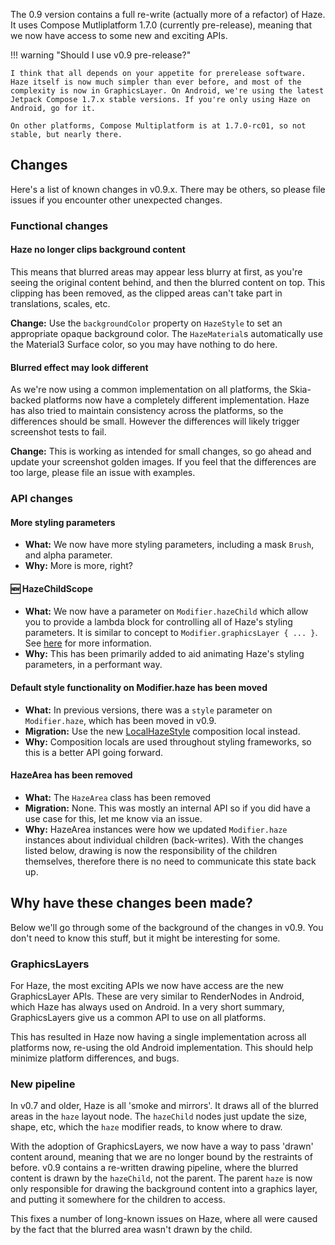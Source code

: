 The 0.9 version contains a full re-write (actually more of a refactor) of Haze. It uses Compose Mutliplatform 1.7.0 (currently pre-release), meaning that we now have access to some new and exciting APIs.

!!! warning "Should I use v0.9 pre-release?"

    I think that all depends on your appetite for prerelease software. Haze itself is now much simpler than ever before, and most of the complexity is now in GraphicsLayer. On Android, we're using the latest Jetpack Compose 1.7.x stable versions. If you're only using Haze on Android, go for it.

    On other platforms, Compose Multiplatform is at 1.7.0-rc01, so not stable, but nearly there.

## Changes

Here's a list of known changes in v0.9.x. There may be others, so please file issues if you encounter other unexpected changes.

### Functional changes

#### Haze no longer clips background content

This means that blurred areas may appear less blurry at first, as you're seeing the original content behind, and then the blurred content on top. This clipping has been removed, as the clipped areas can't take part in translations, scales, etc.

**Change:** Use the `backgroundColor` property on `HazeStyle` to set an appropriate opaque background color. The `HazeMaterial`s automatically use the Material3 Surface color, so you may have nothing to do here.

#### Blurred effect may look different

As we're now using a common implementation on all platforms, the Skia-backed platforms now have a completely different implementation. Haze has also tried to maintain consistency across the platforms, so the differences should be small. However the differences will likely trigger screenshot tests to fail.

**Change:** This is working as intended for small changes, so go ahead and update your screenshot golden images. If you feel that the differences are too large, please file an issue with examples.

### API changes

#### More styling parameters

- **What:** We now have more styling parameters, including a mask `Brush`, and alpha parameter.
- **Why:** More is more, right?

#### 🆕 HazeChildScope

- **What:** We now have a parameter on `Modifier.hazeChild` which allow you to provide a lambda block for controlling all of Haze's styling parameters. It is similar to concept to `Modifier.graphicsLayer { ... }`. See [here](usage.md#hazechildscope) for more information.
- **Why:** This has been primarily added to aid animating Haze's styling parameters, in a performant way.

#### Default style functionality on Modifier.haze has been moved

- **What:** In previous versions, there was a `style` parameter on `Modifier.haze`, which has been moved in v0.9.
- **Migration:** Use the new [LocalHazeStyle](api/haze/dev.chrisbanes.haze/-local-haze-style.html) composition local instead.
- **Why:** Composition locals are used throughout styling frameworks, so this is a better API going forward.

#### HazeArea has been removed

- **What:** The `HazeArea` class has been removed
- **Migration:** None. This was mostly an internal API so if you did have a use case for this, let me know via an issue.
- **Why:** HazeArea instances were how we updated `Modifier.haze` instances about individual children (back-writes). With the changes listed below, drawing is now the responsibility of the children themselves, therefore there is no need to communicate this state back up.

## Why have these changes been made?

Below we'll go through some of the background of the changes in v0.9. You don't need to know this stuff, but it might be interesting for some.

### GraphicsLayers

For Haze, the most exciting APIs we now have access are the new GraphicsLayer APIs. These are very similar to RenderNodes in Android, which Haze has always used on Android. In a very short summary, GraphicsLayers give us a common API to use on all platforms.

This has resulted in Haze now having a single implementation across all platforms now, re-using the old Android implementation. This should help minimize platform differences, and bugs.

### New pipeline

In v0.7 and older, Haze is all 'smoke and mirrors'. It draws all of the blurred areas in the `haze` layout node. The `hazeChild` nodes just update the size, shape, etc, which the `haze` modifier reads, to know where to draw.

With the adoption of GraphicsLayers, we now have a way to pass 'drawn' content around, meaning that we are no longer bound by the restraints of before. v0.9 contains a re-written drawing pipeline, where the blurred content is drawn by the `hazeChild`, not the parent. The parent `haze` is now only responsible for drawing the background content into a graphics layer, and putting it somewhere for the children to access.

This fixes a number of long-known issues on Haze, where all were caused by the fact that the blurred area wasn't drawn by the child.
